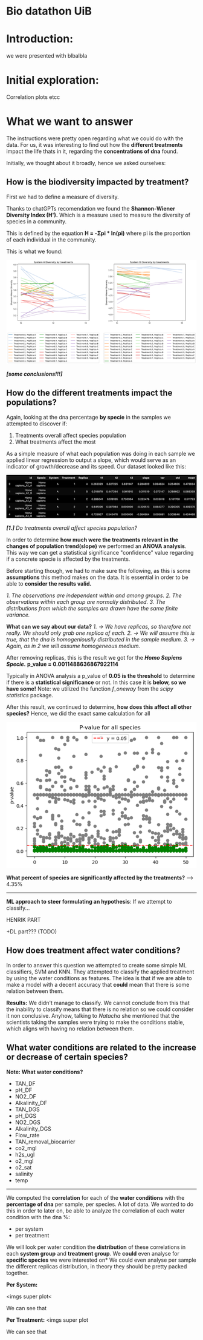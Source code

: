 # Bio datathon UiB 

# Introduction:
we were presented with blbalbla

# Initial exploration:
Correlation plots etcc

# What we want to answer
The instructions were pretty open regarding what we could do with the data. For us, it was interesting to find out how the **different treatments** impact the life thats in it, regarding the **concentrations of dna** found.

Initially, we thought about it broadly, hence we asked ourselves:
## **How is the biodiversity impacted by treatment?**

First we had to define a measure of diversity.

Thanks to chatGPTs recomendation we found the **Shannon-Wiener Diversity Index (H').** Which is a measure used to measure the diversity of species in a community.

This is defined by the equation **H = -Σpi * ln(pi)** where pi is the proportion of each individual in the community.

This is what we found:

<img title="a title" alt="Alt text" src="imgs/diversity_plot.png">

***[some conclusions!!!]***

## **How do the different treatments impact the populations?**

Again, looking at the dna percentage **by specie** in the samples we attempted to discover if:

 1. Treatments overall affect species population
 2. What treatments affect the most

As a simple measure of what each population was doing in each sample we applied linear regression to output a slope, which would serve as an indicator of growth/decrease and its speed.
Our dataset looked like this:
 
<img title="a title" alt="Alt text" src="imgs/species_df.png ">


***[1.]** Do treatments overall affect species population?*

In order to determine **how much were the treatments relevant in the changes of population trend(slope)** we performed an **ANOVA analysis**. This way we can get a statistical significance "confidence" value regarding if a concrete specie is affected by the treatments.

Before starting though, we had to make sure the following, as this is some **assumptions** this method makes on the data. It is essential in order to be able to **consider the results valid.**

*1. The observations are independent within and among groups.
2. The observations within each group are normally distributed.
3. The distributions from which the samples are drawn have the same finite variance.*

**What can we say about our data?**
*1. -> We have replicas, so therefore not really. We should only grab one replica of each.
2. -> We will assume this is true, that the dna is homogeniouslly distributed in the sample medium.
3. -> Again, as in 2 we will assume homogeneous medium.*

After removing replicas, this is the result we got for the ***Homo Sapiens Specie*.**
**p_value = 0.0011488636867922114**

Typically in ANOVA analysis a p_value of **0.05 is the threshold** to determine if there is a **statistical significance** or not. In this case it is **below, so we have some!**
Note: we utilized the function *f_oneway* from the *scipy statistics* package.

After this result, we continued to determine, **how does this affect all other species?** Hence, we did the exact same calculation for all 


<img title="a title" alt="Alt text" src="imgs/pvalue_all_species.png">

**What percent of species are significantly affected by the treatments?** --> 4.35%


---

**ML approach to steer formulating an hypothesis**: 
If we attempt to classify...


HENRIK PART


+DL part??? (TODO)


## **How does treatment affect water conditions?**
In order to answer this question we attempted to create some simple ML classifiers, SVM and KNN. They attempted to classify the applied treatment by using the water conditions as features. 
The idea is that if we are able to make a model with a decent accuracy that **could** mean that there is some relation between  them.

**Results:**
We didn't manage to classify. We cannot conclude from this that the inability to classify means that there is no relation so we could consider it non conclusive. Anyhow, talking to *Natacha* she mentioned that the scientists taking the samples were trying to make the conditions stable, which aligns with having no relation between them.

## What water conditions are related to the increase or decrease of certain species?

**Note: What water conditions?**
- TAN_DF
- pH_DF
- NO2_DF
- Alkalinity_DF
- TAN_DGS
- pH_DGS
- NO2_DGS
- Alkalinity_DGS
- Flow_rate
- TAN_removal_biocarrier
- co2_mgl
- h2s_ugl
- o2_mgl
- o2_sat
- salinity
- temp
---
We computed the **correlation** for each of the **water conditions** with the **percentage of dna** per sample, per species. A lot of data.
We wanted to do this in order to later on, be able to analyze the correlation of each water condition with the dna %:

- per system 
- per treatment

We will look per water condition the **distribution** of these correlations in each **system group** and **treatment group**. We **could** even analyse for **specific species** we were interested on*
We could even analyse per sample the different replicas distribution, in theory they should be pretty packed together. 

**Per System:**

<imgs super plot<

We can see that

**Per Treatment:**
<imgs super plot

We can see that
